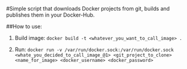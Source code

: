 #Simple script that downloads Docker projects from git, builds and publishes them in your Docker-Hub.

##How to use:

1. Build image: ```docker build -t <whatever_you_want_to_call_image> .```

2. Run: ```docker run -v /var/run/docker.sock:/var/run/docker.sock <whate_you_decided_to_call_image_@1> <git_project_to_clone> <name_for_image> <docker_username> <docker_password>``` 